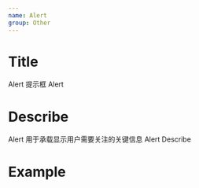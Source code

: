 ```yaml
---
name: Alert
group: Other
---
```


# Title

Alert 提示框
Alert

# Describe

Alert 用于承载显示用户需要关注的关键信息
Alert Describe

# Example
